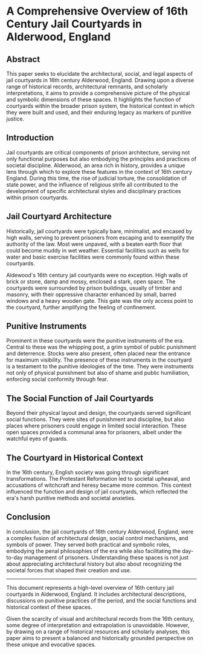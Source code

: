 # A Comprehensive Overview of 16th Century Jail Courtyards in Alderwood, England

## Abstract

This paper seeks to elucidate the architectural, social, and legal aspects of jail courtyards in 16th century Alderwood, England. Drawing upon a diverse range of historical records, architectural remnants, and scholarly interpretations, it aims to provide a comprehensive picture of the physical and symbolic dimensions of these spaces. It highlights the function of courtyards within the broader prison system, the historical context in which they were built and used, and their enduring legacy as markers of punitive justice.

## Introduction

Jail courtyards are critical components of prison architecture, serving not only functional purposes but also embodying the principles and practices of societal discipline. Alderwood, an area rich in history, provides a unique lens through which to explore these features in the context of 16th century England. During this time, the rise of judicial torture, the consolidation of state power, and the influence of religious strife all contributed to the development of specific architectural styles and disciplinary practices within prison courtyards.

## Jail Courtyard Architecture

Historically, jail courtyards were typically bare, minimalist, and encased by high walls, serving to prevent prisoners from escaping and to exemplify the authority of the law. Most were unpaved, with a beaten earth floor that could become muddy in wet weather. Essential facilities such as wells for water and basic exercise facilities were commonly found within these courtyards.

Aldewood's 16th century jail courtyards were no exception. High walls of brick or stone, damp and mossy, enclosed a stark, open space. The courtyards were surrounded by prison buildings, usually of timber and masonry, with their oppressive character enhanced by small, barred windows and a heavy wooden gate. This gate was the only access point to the courtyard, further amplifying the feeling of confinement.

## Punitive Instruments

Prominent in these courtyards were the punitive instruments of the era. Central to these was the whipping post, a grim symbol of public punishment and deterrence. Stocks were also present, often placed near the entrance for maximum visibility. The presence of these instruments in the courtyard is a testament to the punitive ideologies of the time. They were instruments not only of physical punishment but also of shame and public humiliation, enforcing social conformity through fear.

## The Social Function of Jail Courtyards

Beyond their physical layout and design, the courtyards served significant social functions. They were sites of punishment and discipline, but also places where prisoners could engage in limited social interaction. These open spaces provided a communal area for prisoners, albeit under the watchful eyes of guards. 

## The Courtyard in Historical Context

In the 16th century, English society was going through significant transformations. The Protestant Reformation led to societal upheaval, and accusations of witchcraft and heresy became more common. This context influenced the function and design of jail courtyards, which reflected the era's harsh punitive methods and societal anxieties.

## Conclusion

In conclusion, the jail courtyards of 16th century Alderwood, England, were a complex fusion of architectural design, social control mechanisms, and symbols of power. They served both practical and symbolic roles, embodying the penal philosophies of the era while also facilitating the day-to-day management of prisoners. Understanding these spaces is not just about appreciating architectural history but also about recognizing the societal forces that shaped their creation and use.

---

This document represents a high-level overview of 16th century jail courtyards in Alderwood, England. It includes architectural descriptions, discussions on punitive practices of the period, and the social functions and historical context of these spaces. 

Given the scarcity of visual and architectural records from the 16th century, some degree of interpretation and extrapolation is unavoidable. However, by drawing on a range of historical resources and scholarly analyses, this paper aims to present a balanced and historically grounded perspective on these unique and evocative spaces.